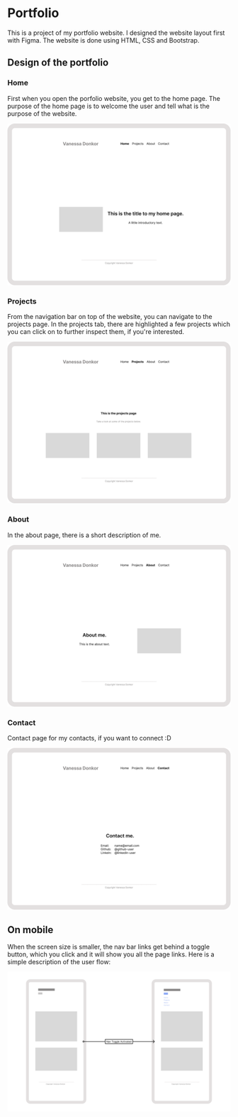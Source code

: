 # Portfolio

This is a project of my portfolio website.
I designed the website layout first with Figma. The website is done using HTML, CSS and Bootstrap.




## Design of the portfolio

### Home
First when you open the porfolio website, you get to the home page.
The purpose of the home page is to welcome the user and tell what is the purpose of the website.

![Home](images/Figma/Home.png)



### Projects
From the navigation bar on top of the website, you can navigate to the projects page.
In the projects tab, there are highlighted a few projects which you can click on to further inspect them, if you're interested.

![Projects](images/Figma/Projects.png)

### About
In the about page, there is a short description of me.

![About](images/Figma/About.png)

### Contact
Contact page for my contacts, if you want to connect :D

![Contact](images/Figma/Contact.png)


## On mobile
When the screen size is smaller, the nav bar links get behind a toggle button, which you click and it will show you all the page links.
Here is a simple description of the user flow:

![Nav Toggle](images/Figma/Mobile-NavBar-Toggle-Activate.png)



